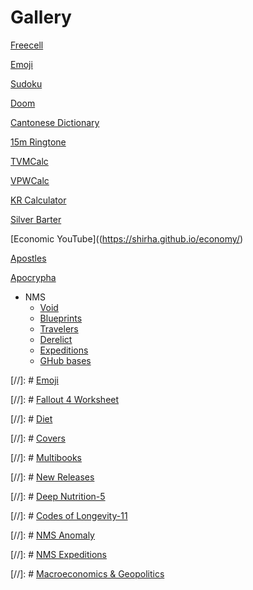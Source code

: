# Gallery

[Freecell](http://freecell-mobile.appspot.com/)

[Emoji](https://shirha.github.io/emoji/)

[Sudoku](https://bl.ocks.org/shirha/raw/f7299bf9862dd7f8c1c3b30d909ab5ff/)

[Doom](https://drive.google.com/open?id=15tkgXE1KFRBEXvJIuYmsN-htulK4ZceT)

[Cantonese Dictionary](https://bl.ocks.org/shirha/raw/ac03b7bdb80204080320763367014d98/)

[15m Ringtone](https://bl.ocks.org/shirha/raw/1b5b145ed30e68aa7c6ee1039133a3ab/)

[TVMCalc](https://bl.ocks.org/shirha/raw/79a30ac4a4691286b03e1abf393d3ad9/)

[VPWCalc](https://bl.ocks.org/shirha/raw/a5b36440d91d35ec4f4afb423ce9b4ca/)

[KR Calculator](https://bl.ocks.org/shirha/raw/da239b2c87d0b0196a1491563eebed54/)

[Silver Barter](https://bl.ocks.org/shirha/raw/599eb864ae1703b6b0ad0cd21ecc19c6/)

[Economic YouTube]((https://shirha.github.io/economy/)

[Apostles](https://bl.ocks.org/shirha/raw/272818e67d0b952bc5188731c11c0c53/)

[Apocrypha](https://bl.ocks.org/shirha/raw/972a54b89c7dcbfe053eff385ab3dcd7/)

* NMS
    - [Void](https://bl.ocks.org/shirha/raw/4abce9522fd08b6f99a23f808e396d80/)
    - [Blueprints](https://bl.ocks.org/shirha/raw/87d7efae3cb0aaaba0a61b72773f82cb/)
    - [Travelers](https://bl.ocks.org/shirha/raw/004f6d1386c72b4ac438fad61495376b/)
    - [Derelict](https://bl.ocks.org/shirha/raw/dab64a35b092bee024462257100f5fc2/)
    - [Expeditions](https://shirha.github.io/expedition/) 
    - [GHub bases](https://bl.ocks.org/shirha/raw/44461905ea26e4a3ce0f8b33bd76fe17/)

[//]: # [Emoji](https://bl.ocks.org/shirha/raw/8ecae0af3666d30a7210fb1b6e7d1df7/)

[//]: # [Fallout 4 Worksheet](https://bl.ocks.org/shirha/raw/e53bf7f5821ed15ac469bbabafd1060e)

[//]: # [Diet](https://bl.ocks.org/shirha/raw/bf808f78666e33e8612666075e3877ed/)

[//]: # [Covers](https://bl.ocks.org/shirha/raw/e92996647c2f2029078c734efd51bd39/)

[//]: # [Multibooks](https://bl.ocks.org/shirha/raw/f75cd69b13b83d12acc0e7a4d576dbb8/)

[//]: # [New Releases](https://bl.ocks.org/shirha/raw/bb6c0e5046f8529c4ea1598be961ea11/)

[//]: # [Deep Nutrition-5](https://bl.ocks.org/shirha/raw/0f590c7351d4194b7c0facd04d914ba4/)

[//]: # [Codes of Longevity-11](https://bl.ocks.org/shirha/raw/0bde297ce8d5f5d2755e9e48c7ebbbc4/)

[//]: # [NMS Anomaly](https://bl.ocks.org/shirha/raw/f59a0d1fc170efb208251831e34dc8cd/)

[//]: # [NMS Expeditions](https://bl.ocks.org/shirha/raw/e8caf3d1bad34e86ad36c2f85508b19a/)

[//]: # [Macroeconomics & Geopolitics](https://bl.ocks.org/shirha/raw/9f6aa8c217c826a899f8956cf144a12b/)

